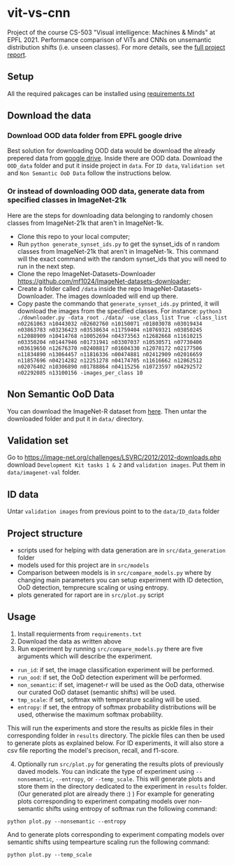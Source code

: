 # vit-vs-cnn
Project of the course CS-503 "Visual intelligence: Machines &amp; Minds" at EPFL 2021. Performance comparison of ViTs and CNNs on unsemantic distribution shifts (i.e. unseen classes). For more details, see the [full project report](From_Convolution_to_Attention__a_Survey_on_OOD_Detection.pdf).

<!-- ## Generate data from specified classes in ImageNet-21k with setup.sh script
- run `setup.sh n`, where n are OOD classes. It should download all nessesary data and install all requirements. It is advised to use virtual environment before
(`pip install virtualenv`, `virtualenv vi`, `source vi/bin/activate` )   -->

## Setup
All the required pakcages can be installed using [requirements.txt](requirements.txt)

## Download the data

### Download OOD data folder from EPFL google drive

Best solution for downloading OOD data would be download the already prepered data from [google drive](https://drive.google.com/drive/folders/14PcKqll5M7_byC1G85fn0O1wuydYNG7J?usp=sharing). Inside there are OOD data. Download the `OOD_data` folder and put it inside project in ```data```. For `ID data`, `Validation set` and `Non Semantic OoD Data` follow the instructions below.

###  Or instead of downloading OOD data, generate data from specified classes in ImageNet-21k 

Here are the steps for downloading data belonging to randomly chosen classes from ImageNet-21k that aren't in ImageNet-1k.
- Clone this repo to your local computer;
- Run `python generate_synset_ids.py` to get the synset_ids of n random classes from ImageNet-21k that aren't in ImageNet-1k. This command will the exact command with the random synset_ids that you will need to run in the next step.
- Clone the repo ImageNet-Datasets-Downloader https://github.com/mf1024/ImageNet-datasets-downloader;
- Create a folder called `/data` inside the repo ImageNet-Datasets-Downloader. The images downloaded will end up there.
- Copy paste the commando that `generate_synset_ids.py` printed, it will download the images from the specified classes. For instance: `python3 ./downloader.py -data_root ./data/ -use_class_list True -class_list n02261063 n10443032 n02602760 n10150071 n01803078 n03019434 n03863783 n03236423 n03538634 n11759404 n10769321 n03850245 n12088909 n10414768 n10052694 n04373563 n12682668 n11610215 n03350204 n01447946 n01731941 n03307037 n10530571 n07730406 n03619650 n12676370 n02408817 n01604330 n12078172 n02177506 n11834890 n13064457 n11816336 n00474881 n02412909 n02016659 n11857696 n04214282 n12251278 n04174705 n11616662 n12862512 n02076402 n10306890 n01788864 n04115256 n10723597 n04292572 n02292085 n13100156 -images_per_class 10` 

## Non Semantic OoD Data

You can download the ImageNet-R dataset from [here](https://people.eecs.berkeley.edu/~hendrycks/imagenet-r.tar). Then untar the downloaded folder and put it in ```data/``` directory.

## Validation set
Go to <https://image-net.org/challenges/LSVRC/2012/2012-downloads.php> download `Development Kit tasks 1 & 2` and `validation images`. Put them in ```data/imagenet-val``` folder. 

## ID data

Untar `validation images` from previous point to to the ```data/ID_data``` folder

## Project structure

- scripts used for helping with data generation are in ```src/data_generation``` folder
- models used for this project are in ```src/models```
- Comparison between models is in ```src/compare_models.py``` where by changing main parameters you can setup experiment with ID detection, OoD detection, temprecure scaling or using entropy.
- plots generated for raport are in ```src/plot.py``` script

## Usage
1. Install requierments from `requirements.txt`
2. Download the data as written above
3. Run experiment by running `src/compare_models.py` there are five arguments which will describe the experiment.
  - `run_id`: if set, the image classification experiment will be performed.
  - `run_ood`: if set, the OoD detection experiment will be performed.
  - `non_semantic`: if set, imagenet-r will be used as the OoD data, otherwise our curated OoD dataset (semantic shifts) will be used.
  - `tmp_scale`: if set, softmax with temperature scaling will be used.
  - `entropy`: if set, the entropy of softmax probability distributions will be used, otherwise the maximum softmax probability.
  
This will run the experiments and store the results as pickle files in their corresponding folder in `results` directory. The pickle files can then be used to generate plots as explained below. For ID experiments, it will also store a csv file reporting the model's precison, recall, and f1-score.

4. Optionally run `src/plot.py` for generating the results plots of previously daved models. You can indicate the type of experiment using `--nonsemantic`, `--entropy`, or `--temp_scale`. This will generate plots and store them in the directory dedicated to the experiment in `results` folder. (Our generated plot are already there :) ) For example for generating plots corresponding to experiment compating models over non-semantic shifts using entropy of softmax run the following command:

```
python plot.py --nonsemantic --entropy
```

And to generate plots corresponding to experiment compating models over semantic shifts using tempearture scaling run the following command:

``` 
python plot.py --temp_scale
```
